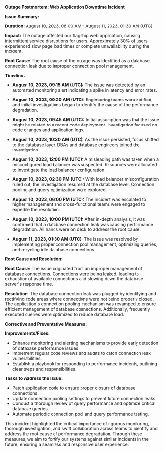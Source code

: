 **Outage Postmortem: Web Application Downtime Incident**

**Issue Summary:**

**Duration:** August 10, 2023, 08:00 AM - August 11, 2023, 01:30 AM (UTC)

**Impact:** The outage affected our flagship web application, causing intermittent service disruptions for users. Approximately 30% of users experienced slow page load times or complete unavailability during the incident.

**Root Cause:** The root cause of the outage was identified as a database connection leak due to improper connection pool management.

**Timeline:**

- **August 10, 2023, 09:15 AM (UTC):** The issue was detected by an automated monitoring alert indicating a spike in latency and error rates.
  
- **August 10, 2023, 09:20 AM (UTC):** Engineering teams were notified, and initial investigations began to identify the cause of the performance degradation.
  
- **August 10, 2023, 09:45 AM (UTC):** Initial assumption was that the issue might be related to a recent code deployment. Investigation focused on code changes and application logs.
  
- **August 10, 2023, 10:30 AM (UTC):** As the issue persisted, focus shifted to the database layer. DBAs and database engineers joined the investigation.
  
- **August 10, 2023, 12:00 PM (UTC):** A misleading path was taken when a misconfigured load balancer was suspected. Resources were allocated to investigate the load balancer configuration.
  
- **August 10, 2023, 02:30 PM (UTC):** With load balancer misconfiguration ruled out, the investigation resumed at the database level. Connection pooling and query optimization were explored.
  
- **August 10, 2023, 06:00 PM (UTC):** The incident was escalated to higher management and cross-functional teams were engaged to expedite the resolution.
  
- **August 10, 2023, 10:00 PM (UTC):** After in-depth analysis, it was confirmed that a database connection leak was causing performance degradation. All hands were on deck to address the root cause.
  
- **August 11, 2023, 01:30 AM (UTC):** The issue was resolved by implementing proper connection pool management, optimizing queries, and recycling idle database connections.

**Root Cause and Resolution:**

**Root Cause:** The issue originated from an improper management of database connections. Connections were being leaked, leading to exhaustion of available connections and slowing down the database server's response time.

**Resolution:** The database connection leak was plugged by identifying and rectifying code areas where connections were not being properly closed. The application's connection pooling mechanism was revamped to ensure efficient management of database connections. Additionally, frequently executed queries were optimized to reduce database load.

**Corrective and Preventative Measures:**

**Improvements/Fixes:**
- Enhance monitoring and alerting mechanisms to provide early detection of database performance issues.
- Implement regular code reviews and audits to catch connection leak vulnerabilities.
- Establish a playbook for responding to performance incidents, outlining clear steps and responsibilities.

**Tasks to Address the Issue:**
- Patch application code to ensure proper closure of database connections.
- Update connection pooling settings to prevent future connection leaks.
- Conduct a thorough review of query performance and optimize critical database queries.
- Automate periodic connection pool and query performance testing.

This incident highlighted the critical importance of rigorous monitoring, thorough investigation, and swift collaboration across teams to identify and address the root cause of performance degradation. Through these measures, we aim to fortify our systems against similar incidents in the future, ensuring a seamless and responsive user experience.

